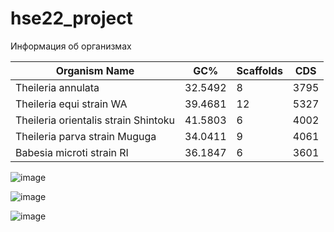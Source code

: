 # hse22_project

  Информация об организмах

 **Organism Name** | **GC%** | **Scaffolds** | **CDS** 
  ------------ | ------------- | ------------- | -------------
  Theileria annulata | 32.5492 | 8| 3795
  Theileria equi strain WA | 39.4681 | 12 | 5327
  Theileria orientalis strain Shintoku | 41.5803 | 6 | 4002
  Theileria parva strain Muguga | 34.0411 | 9 | 4061
  Babesia microti strain RI | 36.1847 | 6 | 3601
 
![image](https://user-images.githubusercontent.com/91056319/173620692-5871edee-72d7-4215-925c-711f03270f44.png)

![image](https://user-images.githubusercontent.com/91056319/173620715-19a65c2e-eff1-4dba-a5cc-1d9627e4932f.png)

![image](https://user-images.githubusercontent.com/91056319/173620826-2ed8fdb7-430b-48ec-87f2-18d773a1efd3.png)

